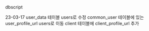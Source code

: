 dbscript

23-03-17
user_data 테이블 users로 수정
common_user 테이블에 있는 user_profile_url users로 이동
client 테이블에 client_profile_url 추가

